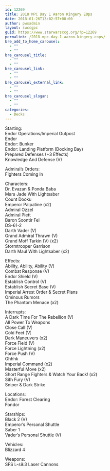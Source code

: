```yaml
---
id: 12269
title: 2018 MPC Day 1 Aaron Kingery EOps
date: 2018-01-26T13:02:57+00:00
author: pwsadmin
layout: swccgpc
guid: https://www.starwarsccg.org/?p=12269
permalink: /2018-mpc-day-1-aaron-kingery-eops/
bre_add_to_home_carousel:
  - ""
  - ""
bre_carousel_title:
  - ""
  - ""
bre_carousel_link:
  - ""
  - ""
bre_carousel_external_link:
  - ""
  - ""
bre_carousel_slogan:
  - ""
  - ""
categories:
  - Decks
---
```

Starting:  
Endor Operations/Imperial Outpost  
Endor  
Endor: Bunker  
Endor: Landing Platform (Docking Bay)  
Prepared Defenses (+3 Effects)  
Knowledge And Defense (V) 

Admiral’s Orders:  
Fighters Coming In

Characters:  
Dr. Evazan & Ponda Baba  
Mara Jade With Lightsaber  
Count Dooku  
Emperor Palpatine (x2)  
Admiral Ozzel  
Admiral Piett  
Baron Soontir Fel  
DS-61-2  
Darth Vader (V)  
Grand Admiral Thrawn (V)  
Grand Moff Tarkin (V) (x2)  
Stormtrooper Garrison  
Darth Maul With Lightsaber (x2)

Effects:  
Ability, Ability, Ability (V)  
Combat Response (V)  
Endor Shield (V)  
Establish Control (V)  
Establish Secret Base (V)  
Imperial Arrest Order & Secret Plans  
Ominous Rumors  
The Phantom Menace (x2)

Interrupts:  
A Dark Time For The Rebellion (V)  
All Power To Weapons  
Close Call (V)  
Cold Feet (V)  
Dark Maneuvers (x2)  
Force Field (V)  
Force Lightning (x2)  
Force Push (V)  
Ghhhk  
Imperial Command (x2)  
Masterful Move (x2)  
Short Range Fighters & Watch Your Back! (x2)  
Sith Fury (V)  
Sniper & Dark Strike

Locations:  
Endor: Forest Clearing  
Fondor

Starships:  
Black 2 (V)  
Emperor’s Personal Shuttle  
Saber 1  
Vader&#8217;s Personal Shuttle (V)

Vehicles:  
Blizzard 4

Weapons:  
SFS L-s9.3 Laser Cannons